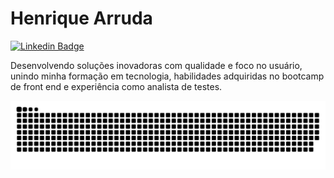 # Henrique Arruda

[![Linkedin Badge](https://img.shields.io/badge/-Henrique%20Arruda-00875f?style=flat-square&logo=Linkedin&logoColor=white&link=https://www.linkedin.com/in/henrique-arruda0/)](https://www.linkedin.com/in/henrique-arruda0/)


Desenvolvendo soluções inovadoras com qualidade e foco no usuário, unindo minha formação em tecnologia, habilidades adquiridas no bootcamp de front end e experiência como analista de testes.

<!-- Animation -->
  ![Snake animation](https://github.com/henrique-arruda/henrique-arruda/blob/output/github-contribution-grid-snake.svg)
 

